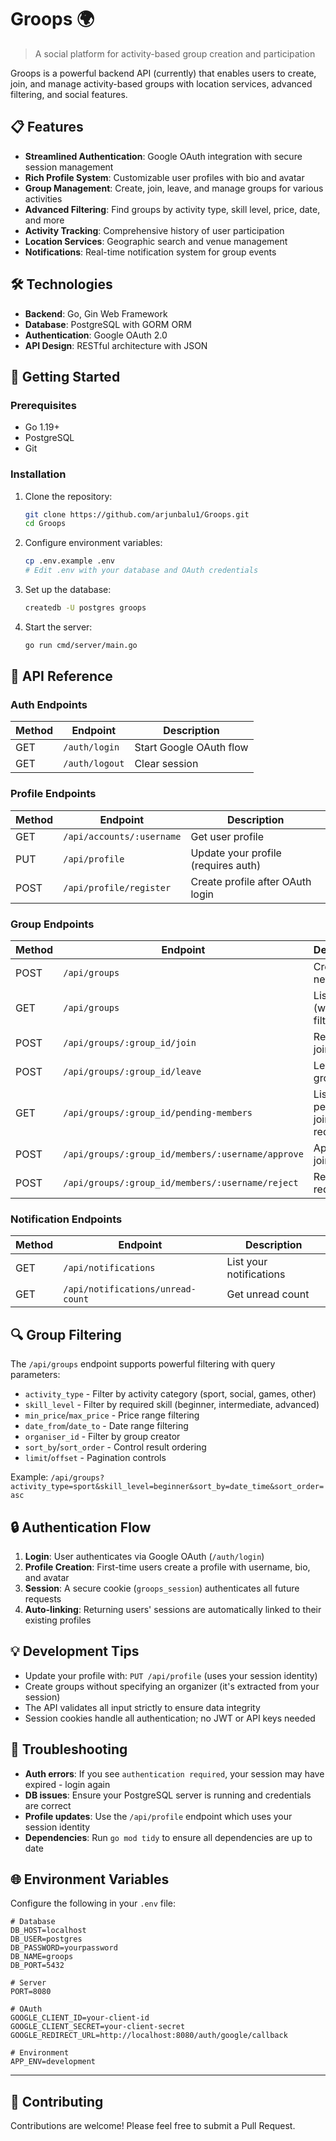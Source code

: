 # Groops 🌍

> A social platform for activity-based group creation and participation

Groops is a powerful backend API (currently) that enables users to create, join, and manage activity-based groups with location services, advanced filtering, and social features.

## 📋 Features

- **Streamlined Authentication**: Google OAuth integration with secure session management
- **Rich Profile System**: Customizable user profiles with bio and avatar
- **Group Management**: Create, join, leave, and manage groups for various activities
- **Advanced Filtering**: Find groups by activity type, skill level, price, date, and more
- **Activity Tracking**: Comprehensive history of user participation
- **Location Services**: Geographic search and venue management
- **Notifications**: Real-time notification system for group events

## 🛠️ Technologies

- **Backend**: Go, Gin Web Framework
- **Database**: PostgreSQL with GORM ORM
- **Authentication**: Google OAuth 2.0
- **API Design**: RESTful architecture with JSON

## 🚀 Getting Started

### Prerequisites

- Go 1.19+
- PostgreSQL
- Git

### Installation

1. Clone the repository:
   ```sh
   git clone https://github.com/arjunbalu1/Groops.git
   cd Groops
   ```

2. Configure environment variables:
   ```sh
   cp .env.example .env
   # Edit .env with your database and OAuth credentials
   ```

3. Set up the database:
   ```sh
   createdb -U postgres groops
   ```

4. Start the server:
   ```sh
   go run cmd/server/main.go
   ```

## 🔌 API Reference

### Auth Endpoints

| Method | Endpoint | Description |
|--------|----------|-------------|
| GET | `/auth/login` | Start Google OAuth flow |
| GET | `/auth/logout` | Clear session |

### Profile Endpoints

| Method | Endpoint | Description |
|--------|----------|-------------|
| GET | `/api/accounts/:username` | Get user profile |
| PUT | `/api/profile` | Update your profile (requires auth) |
| POST | `/api/profile/register` | Create profile after OAuth login |

### Group Endpoints

| Method | Endpoint | Description |
|--------|----------|-------------|
| POST | `/api/groups` | Create a new group |
| GET | `/api/groups` | List groups (with filters) |
| POST | `/api/groups/:group_id/join` | Request to join a group |
| POST | `/api/groups/:group_id/leave` | Leave a group |
| GET | `/api/groups/:group_id/pending-members` | List pending join requests |
| POST | `/api/groups/:group_id/members/:username/approve` | Approve join request |
| POST | `/api/groups/:group_id/members/:username/reject` | Reject join request |

### Notification Endpoints

| Method | Endpoint | Description |
|--------|----------|-------------|
| GET | `/api/notifications` | List your notifications |
| GET | `/api/notifications/unread-count` | Get unread count |

## 🔍 Group Filtering

The `/api/groups` endpoint supports powerful filtering with query parameters:

- `activity_type` - Filter by activity category (sport, social, games, other)
- `skill_level` - Filter by required skill (beginner, intermediate, advanced)
- `min_price`/`max_price` - Price range filtering
- `date_from`/`date_to` - Date range filtering
- `organiser_id` - Filter by group creator
- `sort_by`/`sort_order` - Control result ordering
- `limit`/`offset` - Pagination controls

Example: `/api/groups?activity_type=sport&skill_level=beginner&sort_by=date_time&sort_order=asc`

## 🔒 Authentication Flow

1. **Login**: User authenticates via Google OAuth (`/auth/login`)
2. **Profile Creation**: First-time users create a profile with username, bio, and avatar
3. **Session**: A secure cookie (`groops_session`) authenticates all future requests
4. **Auto-linking**: Returning users' sessions are automatically linked to their existing profiles

## 💡 Development Tips

- Update your profile with: `PUT /api/profile` (uses your session identity)
- Create groups without specifying an organizer (it's extracted from your session)
- The API validates all input strictly to ensure data integrity
- Session cookies handle all authentication; no JWT or API keys needed

## 🧰 Troubleshooting

- **Auth errors**: If you see `authentication required`, your session may have expired - login again
- **DB issues**: Ensure your PostgreSQL server is running and credentials are correct
- **Profile updates**: Use the `/api/profile` endpoint which uses your session identity
- **Dependencies**: Run `go mod tidy` to ensure all dependencies are up to date

## 🌐 Environment Variables

Configure the following in your `.env` file:

```
# Database
DB_HOST=localhost
DB_USER=postgres
DB_PASSWORD=yourpassword
DB_NAME=groops
DB_PORT=5432

# Server
PORT=8080

# OAuth
GOOGLE_CLIENT_ID=your-client-id
GOOGLE_CLIENT_SECRET=your-client-secret
GOOGLE_REDIRECT_URL=http://localhost:8080/auth/google/callback

# Environment
APP_ENV=development
```

---

## 🤝 Contributing

Contributions are welcome! Please feel free to submit a Pull Request. 